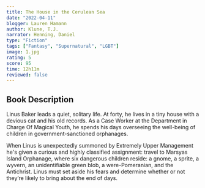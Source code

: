 ```yaml
---
title: The House in the Cerulean Sea
date: "2022-04-11"
blogger: Lauren Hamann
author: Klune, T.J.
narrator: Henning, Daniel
type: "Fiction"
tags: ["Fantasy", "Supernatural", "LGBT"]
image: 1.jpg
rating: 5
score: 95
time: 12h11m
reviewed: false
---
```


## Book Description

Linus Baker leads a quiet, solitary life. At forty, he lives in a tiny house with a devious cat and his old records. As a Case Worker at the Department in Charge Of Magical Youth, he spends his days overseeing the well-being of children in government-sanctioned orphanages.

When Linus is unexpectedly summoned by Extremely Upper Management he's given a curious and highly classified assignment: travel to Marsyas Island Orphanage, where six dangerous children reside: a gnome, a sprite, a wyvern, an unidentifiable green blob, a were-Pomeranian, and the Antichrist. Linus must set aside his fears and determine whether or not they’re likely to bring about the end of days.
